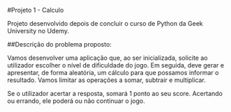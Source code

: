 #Projeto 1 - Calculo

Projeto desenvolvido depois de concluir o curso de Python da Geek University no Udemy.

##Descrição do problema proposto:

Vamos desenvolver uma aplicação que, ao ser inicializada, solicite ao utilizador escolher o nível de dificuldade do jogo. Em seguida, deve gerar e apresentar, de forma aleatória, um cálculo para que possamos informar o resultado. Vamos limitar as operações a somar, subtrair e multiplicar.

Se o utilizador acertar a resposta, somará 1 ponto ao seu score. Acertando ou errando, ele poderá ou não continuar o jogo.